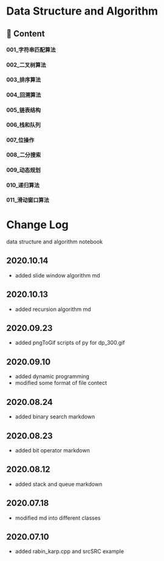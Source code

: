 # Data Structure and Algorithm

## 📑 Content

#### 001_字符串匹配算法

#### 002_二叉树算法

#### 003_排序算法

#### 004_回溯算法

#### 005_链表结构

#### 006_栈和队列

#### 007_位操作

#### 008_二分搜索

#### 009_动态规划

#### 010_递归算法

#### 011_滑动窗口算法




# Change Log
data structure and algorithm notebook

## 2020.10.14
- added slide window algorithm md

## 2020.10.13
- added recursion algorithm md

## 2020.09.23
- added pngToGif scripts of py for dp_300.gif

## 2020.09.10
- added dynamic programming
- modified some format of file contect

## 2020.08.24
- added binary search markdown

## 2020.08.23
- added bit operator markdown

## 2020.08.12
- added stack and queue markdown

## 2020.07.18
- modified md into different classes

## 2020.07.10
- added rabin_karp.cpp and srcSRC example
